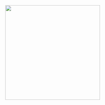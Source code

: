 <img src="https://i.giphy.com/media/v1.Y2lkPTc5MGI3NjExZ3N1azJ1ajA3NmE3Zmt2Z2I1ZGllZDNya2R2NXRmZWRrYXU5NWtscSZlcD12MV9pbnRlcm5hbF9naWZfYnlfaWQmY3Q9Zw/GRk3GLfzduq1NtfGt5/giphy-downsized.gif" height="300" />
